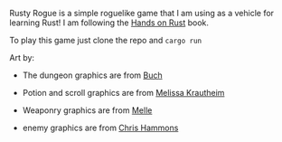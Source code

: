 Rusty Rogue is a simple roguelike game that I am using as a vehicle for learning Rust! I am following the [Hands on Rust](https://pragprog.com/titles/hwrust/hands-on-rust/) book.

To play this game just clone the repo and `cargo run`

Art by:

- The dungeon graphics are from [Buch](https://opengameart.org/content/unfinished-dungeon-tileset)

- Potion and scroll graphics are from [Melissa Krautheim](https://opengameart.org/content/fantasy-magic-set)

- Weaponry graphics are from [Melle](https://opengameart.org/content/fantasy-sword-set)

- enemy graphics are from [Chris Hammons](https://github.com/crawl/tiles)
